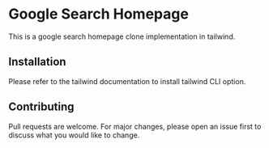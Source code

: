 # Google Search Homepage

This is a google search homepage clone implementation in tailwind.

## Installation

Please refer to the tailwind documentation to install tailwind CLI option.

## Contributing

Pull requests are welcome. For major changes, please open an issue first
to discuss what you would like to change.
